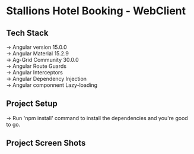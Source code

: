 <h1>Stallions Hotel Booking - WebClient</h1>

<h2>Tech Stack</h2>
-> Angular version 15.0.0 <br>
-> Angular Material 15.2.9 <br>
-> Ag-Grid Community 30.0.0 <br>
-> Angular Route Guards <br>
-> Angular Interceptors <br>
-> Angular Dependency Injection <br>
-> Angular componnent Lazy-loading <br>

<h2>Project Setup</h2>
-> Run 'npm install' command to install the dependencies and you're good to go.

<h2>Project Screen Shots</h2>
